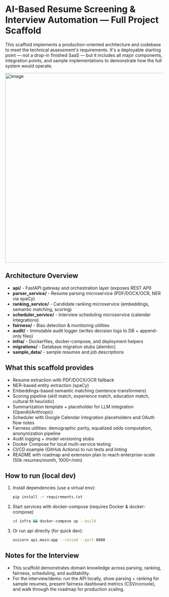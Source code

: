 
# AI-Based Resume Screening & Interview Automation — Full Project Scaffold

This scaffold implements a production-oriented architecture and codebase to meet the technical
assessment's requirements. It's a deployable starting point — not a drop-in finished SaaS — but it
includes all major components, integration points, and sample implementations to demonstrate
how the full system would operate.

<img width="1268" height="604" alt="image" src="https://github.com/user-attachments/assets/03955877-2782-4386-8f40-fa71d5c92be7" />


## Architecture Overview
- **api/** - FastAPI gateway and orchestration layer (exposes REST API)
- **parser_service/** - Resume parsing microservice (PDF/DOCX/OCR, NER via spaCy)
- **ranking_service/** - Candidate ranking microservice (embeddings, semantic matching, scoring)
- **scheduler_service/** - Interview scheduling microservice (calendar integrations)
- **fairness/** - Bias detection & monitoring utilities
- **audit/** - Immutable audit logger (writes decision logs to DB + append-only files)
- **infra/** - Dockerfiles, docker-compose, and deployment helpers
- **migrations/** - Database migration stubs (alembic)
- **sample_data/** - sample resumes and job descriptions

## What this scaffold provides
- Resume extraction with PDF/DOCX/OCR fallback
- NER-based entity extraction (spaCy)
- Embeddings-based semantic matching (sentence-transformers)
- Scoring pipeline (skill match, experience match, education match, cultural fit heuristic)
- Summarization template + placeholder for LLM integration (OpenAI/Anthropic)
- Scheduler with Google Calendar integration placeholders and OAuth flow notes
- Fairness utilities: demographic parity, equalized odds computation, anonymization pipeline
- Audit logging + model versioning stubs
- Docker Compose for local multi-service testing
- CI/CD example (GitHub Actions) to run tests and linting
- README with roadmap and extension plan to reach enterprise-scale (50k resumes/month, 1000+/min)

## How to run (local dev)
1. Install dependencies (use a virtual env):
   ```bash
   pip install -r requirements.txt
   ```
2. Start services with docker-compose (requires Docker & docker-compose)
   ```bash
   cd infra && docker-compose up --build
   ```
3. Or run api directly (for quick dev):
   ```bash
   uvicorn api.main:app --reload --port 8000
   ```

## Notes for the Interview
- This scaffold demonstrates domain knowledge across parsing, ranking, fairness, scheduling, and auditability.
- For the interview/demo: run the API locally, show parsing + ranking for sample resumes, present fairness dashboard metrics (CSV/console), and walk through the roadmap for production scaling.

